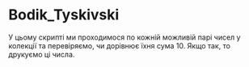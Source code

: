# Bodik_Tyskivski
У цьому скрипті ми проходимося по кожній можливій парі чисел у колекції та перевіряємо, чи дорівнює їхня сума 10. Якщо так, то друкуємо ці числа.
